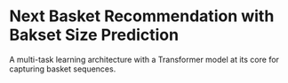 # Next Basket Recommendation with Bakset Size Prediction
A multi-task learning architecture with a Transformer model at its core for capturing basket sequences.
